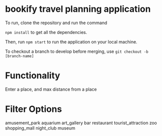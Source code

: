 # bookify travel planning application

To run, clone the repository and run the command 

```npm install``` to get all the dependencies.

Then, run ```npm start``` to run the application on your local machine.

To checkout a branch to develop before merging, use ```git checkout -b [branch-name]```

# Functionality

Enter a place, and max distance from a place

# Filter Options

amusement_park
aquarium
art_gallery
bar
restaurant
tourist_attraction
zoo
shopping_mall
night_club
museum



